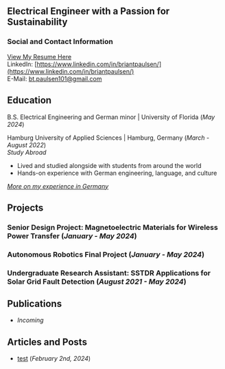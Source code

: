## Electrical Engineer with a Passion for Sustainability  


### Social and Contact Information
[View My Resume Here](/portfolio/assets/BrianPaulsenResume.pdf "Updated 2/8/24")  
LinkedIn: [https://www.linkedin.com/in/briantpaulsen/](https://www.linkedin.com/in/briantpaulsen/)  
E-Mail: [bt.paulsen101@gmail.com](mailto:bt.paulsen101@gmail.com)


## Education
B.S. Electrical Engineering and German minor | University of Florida (_May 2024_)

Hamburg University of Applied Sciences | Hamburg, Germany (_March - August 2022_)  
_Study Abroad_
- Lived and studied alongside with students from around the world
- Hands-on experience with German engineering, language, and culture  

[_More on my experience in Germany_](https://www.instagram.com/p/Ce5am6KNFxK/)



## Projects
### Senior Design Project: Magnetoelectric Materials for Wireless Power Transfer (_January - May 2024_)

### Autonomous Robotics Final Project (_January - May 2024_)

### Undergraduate Research Assistant: SSTDR Applications for Solar Grid Fault Detection (_August 2021 - May 2024_)

## Publications
* _Incoming_

## Articles and Posts
* [test](/_posts/2024-02-04-test.md) (_February 2nd, 2024_)

